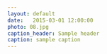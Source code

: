 ```yaml
---
layout: default
date:   2015-03-01 12:00:00
photo: 08.jpg
caption_header: Sample header
caption: sample caption
---
```

